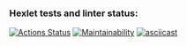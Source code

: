### Hexlet tests and linter status:
[![Actions Status](https://github.com/EldarOpera/frontend-project-44/workflows/hexlet-check/badge.svg)](https://github.com/EldarOpera/frontend-project-44/actions)
[![Maintainability](https://api.codeclimate.com/v1/badges/e0685c7017f868fd0f88/maintainability)](https://codeclimate.com/github/EldarOpera/frontend-project-44/maintainability)
[![asciicast](https://asciinema.org/a/p6h7gzQZm8Xnl919A2Okjq4nZ.svg)](https://asciinema.org/a/p6h7gzQZm8Xnl919A2Okjq4nZ)


